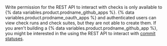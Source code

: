 Write permission for the REST API to interact with checks is only available to {% data variables.product.prodname_github_apps %}. {% data variables.product.prodname_oauth_apps %} and authenticated users can view check runs and check suites, but they are not able to create them. If you aren't building a {% data variables.product.prodname_github_app %}, you might be interested in the using the REST API to interact with [commit statuses](/rest/reference/commits#commit-statuses).

